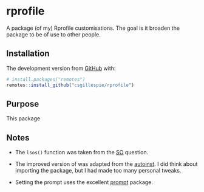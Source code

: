 
<!-- README.md is generated from README.Rmd. Please edit that file -->

# rprofile

<!-- badges: start -->

<!-- badges: end -->

A package (of my) Rprofile customisations. The goal is it broaden the
package to be of use to other
people.

## Installation

<!-- You can install the released version of rprofile from [CRAN](https://CRAN.R-project.org) with: -->

<!-- ``` r -->

<!-- install.packages("rprofile") -->

<!-- ``` -->

The development version from [GitHub](https://github.com/) with:

``` r
# install.packages("remotes")
remotes::install_github("csgillespie/rprofile")
```

## Purpose

This package

## Notes

  - The `lsos()` function was taken from the
    [SO](https://stackoverflow.com/q/1358003/203420) question.

  - The improved version of  was adapted from the
    [autoinst](https://github.com/jimhester/autoinst/). I did think
    about importing the package, but I had made too many personal
    tweaks.

  - Setting the prompt uses the excellent
    [prompt](https://github.com/gaborcsardi/prompt) package.
